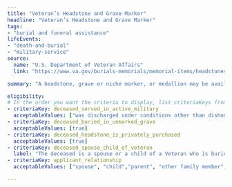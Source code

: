 ```yaml
---
title: "Veteran’s Headstone and Grave Marker"
headline: "Veteran’s Headstone and Grave Marker"
tags: 
- "burial and funeral assistance"
lifeEvents: 
- "death-and-burial"
- "military-service"
source:
  name: "U.S. Department of Veteran Affairs"
  link: "https://www.va.gov/burials-memorials/memorial-items/headstones-markers-medallions/"

summary: "A headstone, grave or niche marker, or medallion may be available to honor a veteran, service member, or eligible family member."

eligibility:
# In the order you want the criteria to display, list criteriaKeys from the csv here, each followed by a comma-separated list of which values indicate eligibility for that criteria. Wrap individual values in quotes if they have inner commas.
- criteriaKey: deceased_served_in_active_military
  acceptableValues: ["was discharged under conditions other than dishonorable", "died while on active duty"]
- criteriaKey: deceased_buried_in_unmarked_grave
  acceptableValues: [true]
- criteriaKey: deceased_headstone_is_privately_purchased
  acceptableValues: [true]
- criteriaKey: deceased_spouse_child_of_veteran
  label: "The deceased is a spouse or a child of a Veteran who is buried in a national, state, tribal, Veterans or military post cemetery."
- criteriaKey: applicant_relationship
  acceptableValues: ["spouse", "child","parent", "other family member", "personal or official representative"]

---
```

